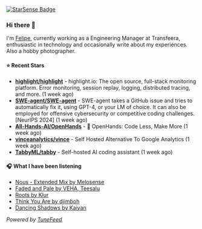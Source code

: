 <a href="https://starsense.app/developer-types" target="_blank"><img src="https://starsense.app/api/badge/?user=valtlfelipe" alt="StarSense Badge"></a>

### Hi there 👋

I'm [Felipe](https://felipevm.com), currently working as a Engineering Manager at Transfeera, enthusiastic in technology and occasionally write about my experiences. Also a hobby photographer.

#### ⭐ Recent Stars
- **[highlight/highlight](https://github.com/highlight/highlight)** - highlight.io: The open source, full-stack monitoring platform. Error monitoring, session replay, logging, distributed tracing, and more. (1 week ago)
- **[SWE-agent/SWE-agent](https://github.com/SWE-agent/SWE-agent)** - SWE-agent takes a GitHub issue and tries to automatically fix it, using GPT-4, or your LM of choice. It can also be employed for offensive cybersecurity or competitive coding challenges. [NeurIPS 2024]  (1 week ago)
- **[All-Hands-AI/OpenHands](https://github.com/All-Hands-AI/OpenHands)** - 🙌 OpenHands: Code Less, Make More (1 week ago)
- **[vinceanalytics/vince](https://github.com/vinceanalytics/vince)** - Self Hosted Alternative To Google Analytics (1 week ago)
- **[TabbyML/tabby](https://github.com/TabbyML/tabby)** - Self-hosted AI coding assistant (1 week ago)

#### 🎧 What I have been listening
- [Nous - Extended Mix by Melosense](https://open.spotify.com/track/45UZBJpPcnqVXrtccMGzMu)
- [Faded and Pale by VEHA, Teesalu](https://open.spotify.com/track/0JKxOfsBgyp8jYb1fs19p5)
- [Roots by Klur](https://open.spotify.com/track/04F3ezdihPP6qeEOWI4ehJ)
- [Think You Are by djimboh](https://open.spotify.com/track/4vJu4JIMlSL1az9Jlx6SZk)
- [Dancing Shadows by Kaiyan](https://open.spotify.com/track/5iets69Dfnu1ZCpWjN7GfX)

_Powered by [TuneFeed](https://tunefeed.app?ref=github.com)_


